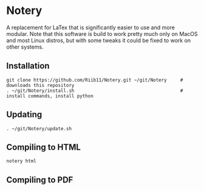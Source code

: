 # Notery

A replacement for LaTex that is significantly easier to use and more modular. Note that this software is build to work pretty much only on MacOS and most Linux distros, but with some tweaks it could be fixed to work on other systems.

## Installation

    git clone https://github.com/Riib11/Notery.git ~/git/Notery     # downloads this repository
    . ~/git/Notery/install.sh                                       # install commands, install python

## Updating

    . ~/git/Notery/update.sh

## Compiling to HTML

    notery html 

## Compiling to PDF